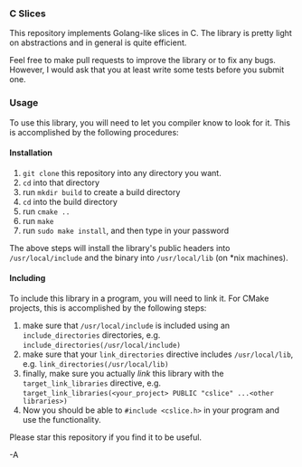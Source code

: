 ### C Slices

This repository implements Golang-like slices in C. The library is pretty light on abstractions and in general is quite
efficient.

Feel free to make pull requests to improve the library or to fix any bugs. However, I would ask that you at least write
some tests before you submit one.

### Usage

To use this library, you will need to let you compiler know to look for it. This is accomplished by the following
procedures:

#### Installation

1. `git clone` this repository into any directory you want.
2. `cd` into that directory
3. run `mkdir build` to create a build directory
4. `cd` into the build directory
5. run `cmake ..`
6. run `make`
7. run `sudo make install`, and then type in your password

The above steps will install the library's public headers into `/usr/local/include` and the binary
into `/usr/local/lib` (on *nix machines).

#### Including

To include this library in a program, you will need to link it. For CMake projects, this is accomplished by the
following steps:

1. make sure that `/usr/local/include` is included using an `include_directories` directories,
   e.g. `include_directories(/usr/local/include)`
2. make sure that your `link_directories` directive includes `/usr/local/lib`, e.g. `link_directories(/usr/local/lib)`
3. finally, make sure you actually *link* this library with the `target_link_libraries` directive,
   e.g. `target_link_libraries(<your_project> PUBLIC "cslice" ...<other libraries>)`
4. Now you should be able to `#include <cslice.h>` in your program and use the functionality.

Please star this repository if you find it to be useful.

-A 
